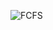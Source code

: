 ![FCFS](https://user-images.githubusercontent.com/37833324/68083915-df649980-fe58-11e9-80f8-07251fd3c496.PNG)
